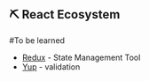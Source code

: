 ## ⛏️ React Ecosystem <a name = "react_eco"></a>

#To be learned

- [Redux](https://redux.js.org/) - State Management Tool
- [Yup](https://www.npmjs.com/package/yup?activeTab=readme) - validation
